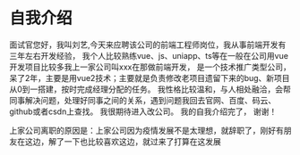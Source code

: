 # 自我介绍
面试官您好，我叫刘艺,今天来应聘该公司的前端工程师岗位，我从事前端开发有三年左右开发经验， 
我个人比较熟练vue、js、uniapp、ts等在一般在公司用vue开发项目比较多我上一家公司叫xxx在那做前端开发，
是一个技术推广类型公司，呆了2年，主要是用vue2技术；主要就是负责修改老项目遗留下来的bug、新项目从0到一搭建，按时完成经理分配的任务。
我性格比较温和，与人相处融洽，会帮同事解决问题，处理好同事之间的关系，遇到问题我回去官网、百度、码云、github或者csdn上查找。
我很期待进入改公司。
我的自我介绍完了，  谢谢！

上家公司离职的原因是：上家公司因为疫情发展不是太理想，就辞职了，刚好有朋友在这边，解了一下也比较喜欢这边，就过来了打算在这发展

